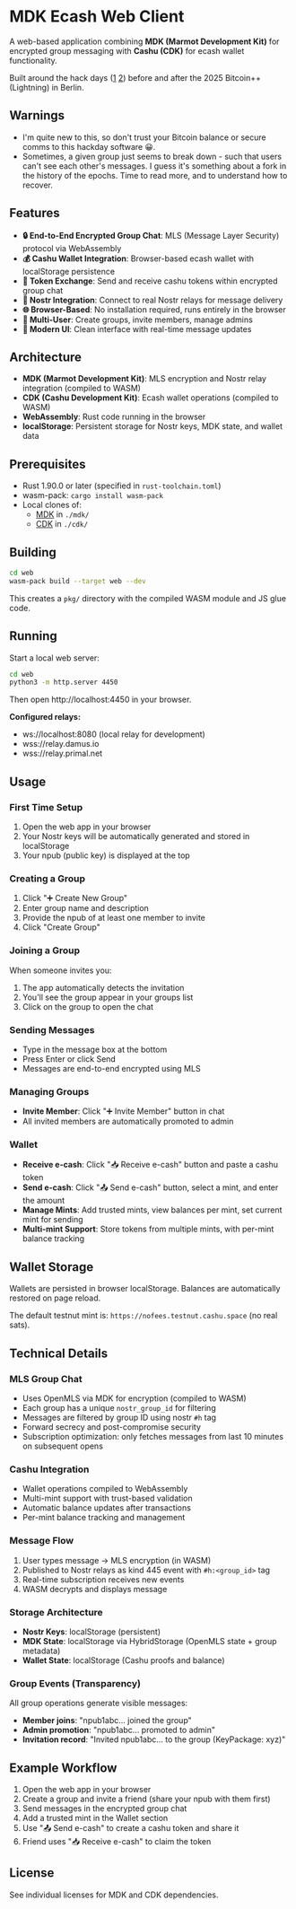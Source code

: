 # MDK Ecash Web Client

A web-based application combining **MDK (Marmot Development Kit)** for encrypted group messaging with **Cashu (CDK)** for ecash wallet functionality.

Built around the hack days ([1](https://ecashhackday.github.io/) [2](https://c03rad0r.github.io/nostrhackday-site/)) before and after the 2025 Bitcoin++ (Lightning) in Berlin. 

## Warnings

- I'm quite new to this, so don't trust your Bitcoin balance or secure comms to this hackday software 😀.
- Sometimes, a given group just seems to break down - such that users can't see each other's messages. I guess it's something about a fork in the history of the epochs. Time to read more, and to understand how to recover.

## Features

- **🔒 End-to-End Encrypted Group Chat**: MLS (Message Layer Security) protocol via WebAssembly
- **💰 Cashu Wallet Integration**: Browser-based ecash wallet with localStorage persistence
- **🎁 Token Exchange**: Send and receive cashu tokens within encrypted group chat
- **📡 Nostr Integration**: Connect to real Nostr relays for message delivery
- **🌐 Browser-Based**: No installation required, runs entirely in the browser
- **👥 Multi-User**: Create groups, invite members, manage admins
- **📱 Modern UI**: Clean interface with real-time message updates

## Architecture

- **MDK (Marmot Development Kit)**: MLS encryption and Nostr relay integration (compiled to WASM)
- **CDK (Cashu Development Kit)**: Ecash wallet operations (compiled to WASM)
- **WebAssembly**: Rust code running in the browser
- **localStorage**: Persistent storage for Nostr keys, MDK state, and wallet data

## Prerequisites

- Rust 1.90.0 or later (specified in `rust-toolchain.toml`)
- wasm-pack: `cargo install wasm-pack`
- Local clones of:
  - [MDK](https://github.com/parres-hq/mdk) in `./mdk/`
  - [CDK](https://github.com/cashubtc/cdk) in `./cdk/`

## Building

```bash
cd web
wasm-pack build --target web --dev
```

This creates a `pkg/` directory with the compiled WASM module and JS glue code.

## Running

Start a local web server:

```bash
cd web
python3 -m http.server 4450
```

Then open http://localhost:4450 in your browser.

**Configured relays:**
- ws://localhost:8080 (local relay for development)
- wss://relay.damus.io
- wss://relay.primal.net

## Usage

### First Time Setup

1. Open the web app in your browser
2. Your Nostr keys will be automatically generated and stored in localStorage
3. Your npub (public key) is displayed at the top

### Creating a Group

1. Click "➕ Create New Group"
2. Enter group name and description
3. Provide the npub of at least one member to invite
4. Click "Create Group"

### Joining a Group

When someone invites you:
1. The app automatically detects the invitation
2. You'll see the group appear in your groups list
3. Click on the group to open the chat

### Sending Messages

- Type in the message box at the bottom
- Press Enter or click Send
- Messages are end-to-end encrypted using MLS

### Managing Groups

- **Invite Member**: Click "➕ Invite Member" button in chat
- All invited members are automatically promoted to admin

### Wallet

- **Receive e-cash**: Click "📥 Receive e-cash" button and paste a cashu token
- **Send e-cash**: Click "📤 Send e-cash" button, select a mint, and enter the amount
- **Manage Mints**: Add trusted mints, view balances per mint, set current mint for sending
- **Multi-mint Support**: Store tokens from multiple mints, with per-mint balance tracking

## Wallet Storage

Wallets are persisted in browser localStorage. Balances are automatically restored on page reload.

The default testnut mint is: `https://nofees.testnut.cashu.space` (no real sats).

## Technical Details

### MLS Group Chat
- Uses OpenMLS via MDK for encryption (compiled to WASM)
- Each group has a unique `nostr_group_id` for filtering
- Messages are filtered by group ID using nostr `#h` tag
- Forward secrecy and post-compromise security
- Subscription optimization: only fetches messages from last 10 minutes on subsequent opens

### Cashu Integration
- Wallet operations compiled to WebAssembly
- Multi-mint support with trust-based validation
- Automatic balance updates after transactions
- Per-mint balance tracking and management

### Message Flow
1. User types message → MLS encryption (in WASM)
2. Published to Nostr relays as kind 445 event with `#h:<group_id>` tag
3. Real-time subscription receives new events
4. WASM decrypts and displays message

### Storage Architecture
- **Nostr Keys**: localStorage (persistent)
- **MDK State**: localStorage via HybridStorage (OpenMLS state + group metadata)
- **Wallet State**: localStorage (Cashu proofs and balance)

### Group Events (Transparency)
All group operations generate visible messages:
- **Member joins**: "npub1abc... joined the group"
- **Admin promotion**: "npub1abc... promoted to admin"
- **Invitation record**: "Invited npub1abc... to the group (KeyPackage: xyz)"

## Example Workflow

1. Open the web app in your browser
2. Create a group and invite a friend (share your npub with them first)
3. Send messages in the encrypted group chat
4. Add a trusted mint in the Wallet section
5. Use "📤 Send e-cash" to create a cashu token and share it
6. Friend uses "📥 Receive e-cash" to claim the token

## License

See individual licenses for MDK and CDK dependencies.
